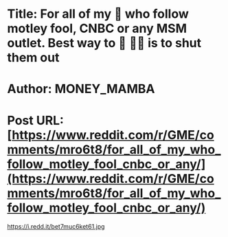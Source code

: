 # Title: For all of my 🦍 who follow motley fool, CNBC or any MSM outlet. Best way to 💎 🙌🏻 is to shut them out
# Author: MONEY_MAMBA
# Post URL: [https://www.reddit.com/r/GME/comments/mro6t8/for_all_of_my_who_follow_motley_fool_cnbc_or_any/](https://www.reddit.com/r/GME/comments/mro6t8/for_all_of_my_who_follow_motley_fool_cnbc_or_any/)


https://i.redd.it/bet7muc6ket61.jpg